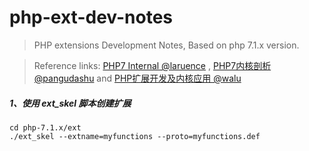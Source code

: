 # php-ext-dev-notes

>PHP extensions Development Notes, Based on php 7.1.x version.

>Reference links:
[PHP7 Internal @laruence](https://github.com/laruence/php7-internal)
,
[PHP7内核剖析 @pangudashu](https://github.com/pangudashu/php7-internal)
and
[PHP扩展开发及内核应用 @walu](http://www.cunmou.com/phpbook/index.md)

##### 1、使用 ext_skel 脚本创建扩展

```shell
cd php-7.1.x/ext
./ext_skel --extname=myfunctions --proto=myfunctions.def
```
